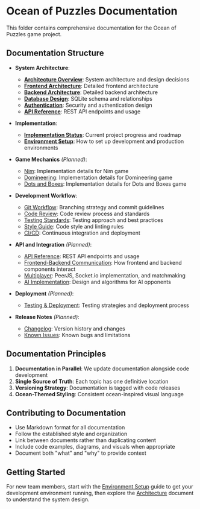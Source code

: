 # Ocean of Puzzles Documentation

This folder contains comprehensive documentation for the Ocean of Puzzles game project.

## Documentation Structure

- **System Architecture**:
  - **[Architecture Overview](architecture.md)**: System architecture and design decisions
  - **[Frontend Architecture](frontend-architecture.md)**: Detailed frontend architecture
  - **[Backend Architecture](backend-architecture.md)**: Detailed backend architecture
  - **[Database Design](database-design.md)**: SQLite schema and relationships
  - **[Authentication](authentication.md)**: Security and authentication design
  - **[API Reference](api.md)**: REST API endpoints and usage

- **Implementation**:
  - **[Implementation Status](implementation-status.md)**: Current project progress and roadmap
  - **[Environment Setup](environment-setup.md)**: How to set up development and production environments
  
- **Game Mechanics** *(Planned)*:
  - [Nim](game-mechanics/nim.md): Implementation details for Nim game
  - [Domineering](game-mechanics/domineering.md): Implementation details for Domineering game
  - [Dots and Boxes](game-mechanics/dots-and-boxes.md): Implementation details for Dots and Boxes game

- **Development Workflow**:
  - [Git Workflow](dev-workflow/git-workflow.md): Branching strategy and commit guidelines
  - [Code Review](dev-workflow/code-review.md): Code review process and standards
  - [Testing Standards](dev-workflow/testing-standards.md): Testing approach and best practices
  - [Style Guide](dev-workflow/style-guide.md): Code style and linting rules
  - [CI/CD](dev-workflow/ci-cd.md): Continuous integration and deployment

- **API and Integration** *(Planned)*:
  - [API Reference](api.md): REST API endpoints and usage
  - [Frontend-Backend Communication](frontend-backend.md): How frontend and backend components interact
  - [Multiplayer](multiplayer.md): PeerJS, Socket.io implementation, and matchmaking
  - [AI Implementation](ai-implementation.md): Design and algorithms for AI opponents

- **Deployment** *(Planned)*:
  - [Testing & Deployment](testing-deployment.md): Testing strategies and deployment process
  
- **Release Notes** *(Planned)*:
  - [Changelog](release-notes/changelog.md): Version history and changes
  - [Known Issues](release-notes/known-issues.md): Known bugs and limitations

## Documentation Principles

1. **Documentation in Parallel**: We update documentation alongside code development
2. **Single Source of Truth**: Each topic has one definitive location
3. **Versioning Strategy**: Documentation is tagged with code releases
4. **Ocean-Themed Styling**: Consistent ocean-inspired visual language

## Contributing to Documentation

- Use Markdown format for all documentation
- Follow the established style and organization
- Link between documents rather than duplicating content
- Include code examples, diagrams, and visuals when appropriate
- Document both "what" and "why" to provide context

## Getting Started

For new team members, start with the [Environment Setup](environment-setup.md) guide to get your development environment running, then explore the [Architecture](architecture.md) document to understand the system design.